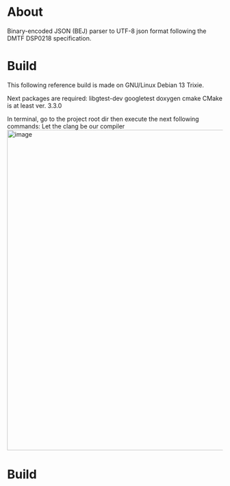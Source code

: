 # About
Binary-encoded JSON (BEJ) parser to UTF-8 json format following the DMTF DSP0218 specification.

# Build
This following reference build is made on GNU/Linux Debian 13 Trixie.

Next packages are required: libgtest-dev googletest doxygen cmake
CMake is at least ver. 3.3.0

In terminal, go to the project root dir then execute the next following commands:
Let the clang be our compiler
<img width="1440" height="747" alt="image" src="https://github.com/user-attachments/assets/66c7443f-5514-4e58-b9dd-5c6c2ed2f007" />


# Build
